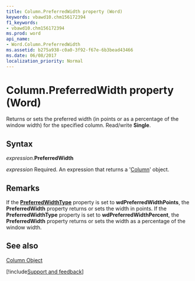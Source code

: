 ```yaml
---
title: Column.PreferredWidth property (Word)
keywords: vbawd10.chm156172394
f1_keywords:
- vbawd10.chm156172394
ms.prod: word
api_name:
- Word.Column.PreferredWidth
ms.assetid: b275a938-c0a0-3f92-f67e-6b3bead43466
ms.date: 06/08/2017
localization_priority: Normal
---
```



# Column.PreferredWidth property (Word)

Returns or sets the preferred width (in points or as a percentage of the window width) for the specified column. Read/write  **Single**.


## Syntax

 _expression_.**PreferredWidth**

_expression_ Required. An expression that returns a '[Column](Word.Column.md)' object.


## Remarks

If the  **[PreferredWidthType](Word.Column.PreferredWidthType.md)** property is set to **wdPreferredWidthPoints**, the **PreferredWidth** property returns or sets the width in points. If the **PreferredWidthType** property is set to **wdPreferredWidthPercent**, the **PreferredWidth** property returns or sets the width as a percentage of the window width.


## See also


[Column Object](Word.Column.md)

[!include[Support and feedback](~/includes/feedback-boilerplate.md)]